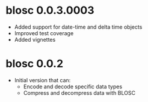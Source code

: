 # blosc 0.0.3.0003

* Added support for date-time and delta time objects
* Improved test coverage
* Added vignettes

# blosc 0.0.2

* Initial version that can:
  * Encode and decode specific data types
  * Compress and decompress data with BLOSC
